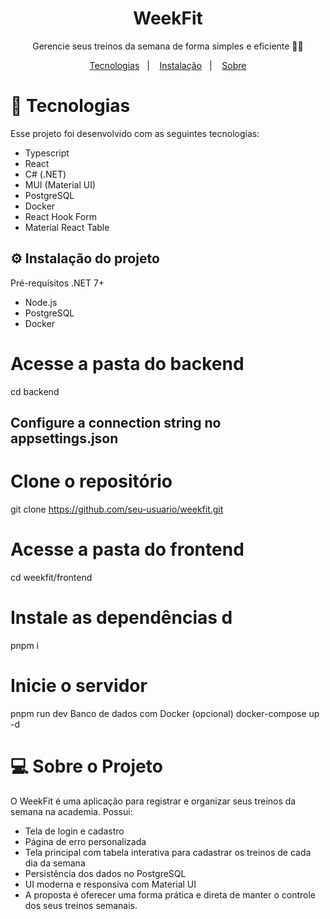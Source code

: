 <h1 align="center"> WeekFit </h1> <p align="center"> Gerencie seus treinos da semana de forma simples e eficiente 🏋️‍♂️<br/> </p> <p align="center"> <a href="#-tecnologias">Tecnologias</a>&nbsp;&nbsp;&nbsp;|&nbsp;&nbsp;&nbsp; <a href="#-instalacao-do-projeto">Instalação</a>&nbsp;&nbsp;&nbsp;|&nbsp;&nbsp;&nbsp; <a href="#-sobre-o-projeto">Sobre</a> </p>

# 🚀 Tecnologias <br id="-tecnologias">
Esse projeto foi desenvolvido com as seguintes tecnologias: <br/>
- Typescript
- React
- C# (.NET)
- MUI (Material UI)
- PostgreSQL
- Docker
- React Hook Form
- Material React Table

## ⚙️ Instalação do projeto <br id="-instalacao-do-projeto">
Pré-requisitos
.NET 7+

- Node.js
- PostgreSQL
- Docker

# Acesse a pasta do backend
cd backend

## Configure a connection string no appsettings.json

# Clone o repositório
git clone https://github.com/seu-usuario/weekfit.git

# Acesse a pasta do frontend
cd weekfit/frontend

# Instale as dependências d
pnpm i

# Inicie o servidor
pnpm run dev
Banco de dados com Docker (opcional)
docker-compose up -d

# 💻 Sobre o Projeto <br id="-sobre-o-projeto">
O WeekFit é uma aplicação para registrar e organizar seus treinos da semana na academia. Possui:

- Tela de login e cadastro
- Página de erro personalizada
- Tela principal com tabela interativa para cadastrar os treinos de cada dia da semana
- Persistência dos dados no PostgreSQL
- UI moderna e responsiva com Material UI
- A proposta é oferecer uma forma prática e direta de manter o controle dos seus treinos semanais.
